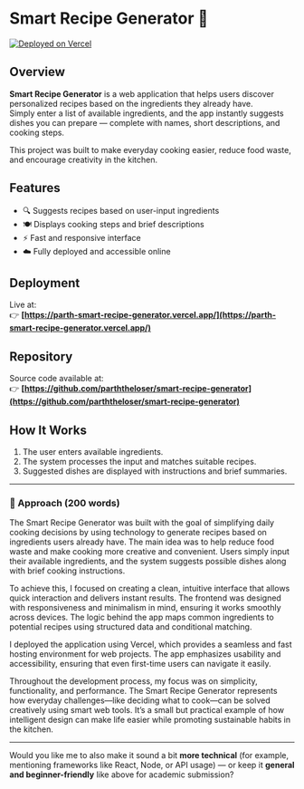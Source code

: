 # Smart Recipe Generator 🍳

[![Deployed on Vercel](https://img.shields.io/badge/Deployed%20on-Vercel-black?style=for-the-badge&logo=vercel)](https://vercel.com/parththelosercoder-1816s-projects/v0-smart-recipe-generator)

## Overview

**Smart Recipe Generator** is a web application that helps users discover personalized recipes based on the ingredients they already have.  
Simply enter a list of available ingredients, and the app instantly suggests dishes you can prepare — complete with names, short descriptions, and cooking steps.

This project was built to make everyday cooking easier, reduce food waste, and encourage creativity in the kitchen.

## Features

- 🔍 Suggests recipes based on user-input ingredients  
- 🍽️ Displays cooking steps and brief descriptions  
- ⚡ Fast and responsive interface  
- ☁️ Fully deployed and accessible online  

## Deployment

Live at:  
👉 **[https://parth-smart-recipe-generator.vercel.app/](https://parth-smart-recipe-generator.vercel.app/)**  

## Repository

Source code available at:  
👉 **[https://github.com/parththeloser/smart-recipe-generator](https://github.com/parththeloser/smart-recipe-generator)**  

## How It Works

1. The user enters available ingredients.  
2. The system processes the input and matches suitable recipes.  
3. Suggested dishes are displayed with instructions and brief summaries.  

---

### 🧠 Approach (200 words)

The Smart Recipe Generator was built with the goal of simplifying daily cooking decisions by using technology to generate recipes based on ingredients users already have. The main idea was to help reduce food waste and make cooking more creative and convenient. Users simply input their available ingredients, and the system suggests possible dishes along with brief cooking instructions.

To achieve this, I focused on creating a clean, intuitive interface that allows quick interaction and delivers instant results. The frontend was designed with responsiveness and minimalism in mind, ensuring it works smoothly across devices. The logic behind the app maps common ingredients to potential recipes using structured data and conditional matching.

I deployed the application using Vercel, which provides a seamless and fast hosting environment for web projects. The app emphasizes usability and accessibility, ensuring that even first-time users can navigate it easily.

Throughout the development process, my focus was on simplicity, functionality, and performance. The Smart Recipe Generator represents how everyday challenges—like deciding what to cook—can be solved creatively using smart web tools. It’s a small but practical example of how intelligent design can make life easier while promoting sustainable habits in the kitchen.

---

Would you like me to also make it sound a bit **more technical** (for example, mentioning frameworks like React, Node, or API usage) — or keep it **general and beginner-friendly** like above for academic submission?
